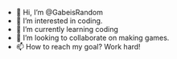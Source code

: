 - 👋 Hi, I’m @GabeisRandom
- 👀 I’m interested in coding.
- 🌱 I’m currently learning coding
- 💞️ I’m looking to collaborate on making games.
- 📫 How to reach my goal? Work hard! 

<!---
GabeisRandom/GabeisRandom is a ✨ special ✨ repository because its `README.md` (this file) appears on your GitHub profile.
You can click the Preview link to take a look at your changes.
--->
